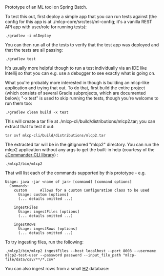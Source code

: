 Prototype of an ML tool on Spring Batch.

To test this out, first deploy a simple app that you can run tests against (the config for this app is at 
./mlcp-core/src/test/ml-config; it's a vanilla REST API app with user/role for running tests):

    ./gradlew -i mlDeploy

You can then run all of the tests to verify that the test app was deployed and that the tests are all passing:

    ./gradlew test

It's usually more helpful though to run a test individually via an IDE like Intellij so that you can e.g. use a debugger
to see exactly what is going on.

What you're probably more interested in though is building an mlcp-like application and trying that out. To do that, 
first build the entire project (which consists of several Gradle subprojects, which are documented below); "-x test" 
is used to skip running the tests, though you're welcome to run them too:

    ./gradlew clean build -x test

This will create a tar file at ./mlcp-cli/build/distributions/mlcp2.tar; you can extract that to test it out:

    tar xvf mlcp-cli/build/distributions/mlcp2.tar

The extracted tar will be in the gitignored "mlcp2" directory. You can run the mlcp2 application without any args to 
get the built-in help (courtesy of the [JCommander CLI library](https://jcommander.org/)) :

    ./mlcp2/bin/mlcp2 

That will list each of the commands supported by this prototype - e.g.

```
Usage: java -jar <name of jar> [command] [command options]
  Commands:
    custom      Allows for a custom Configuration class to be used
      Usage: custom [options]
      (... details omitted ...)
      
    ingestFiles     
      Usage: ingestFiles [options]
      (... details omitted ...)

    ingestRows      
      Usage: ingestRows [options]
      (... details omitted ...)
```

To try ingesting files, run the following:

    ./mlcp2/bin/mlcp2 ingestFiles --host localhost --port 8003 --username mlcp2-test-user --password password --input_file_path "mlcp-file/data/csv/**/*.csv"

You can also ingest rows from a small [H2](https://h2database.com/html/main.html) database:

    
